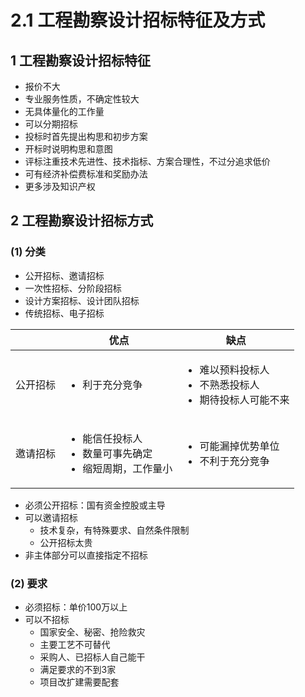 # 2.1 工程勘察设计招标特征及方式

## 1 工程勘察设计招标特征

* 报价不大
* 专业服务性质，不确定性较大
* 无具体量化的工作量
* 可以分期招标
* 投标时首先提出构思和初步方案
* 开标时说明构思和意图
* 评标注重技术先进性、技术指标、方案合理性，不过分追求低价
* 可有经济补偿费标准和奖励办法
* 更多涉及知识产权

## 2 工程勘察设计招标方式

### (1) 分类

* 公开招标、邀请招标
* 一次性招标、分阶段招标
* 设计方案招标、设计团队招标
* 传统招标、电子招标

|      | 优点                                                         | 缺点                                                         |
| ---- | ---------------------------------------------------------- | ---------------------------------------------------------- |
| 公开招标 | <ul><li>利于充分竞争</li></ul>                                   | <ul><li>难以预料投标人</li><li>不熟悉投标人</li><li>期待投标人可能不来</li></ul> |
| 邀请招标 | <ul><li>能信任投标人</li><li>数量可事先确定</li><li>缩短周期，工作量小</li></ul> | <ul><li>可能漏掉优势单位</li><li>不利于充分竞争</li></ul>                 |

* 必须公开招标：国有资金控股或主导
* 可以邀请招标
  * 技术复杂，有特殊要求、自然条件限制
  * 公开招标太贵
* 非主体部分可以直接指定不招标

### (2) 要求

* 必须招标：单价100万以上
* 可以不招标
  * 国家安全、秘密、抢险救灾
  * 主要工艺不可替代
  * 采购人、已招标人自己能干
  * 满足要求的不到3家
  * 项目改扩建需要配套

